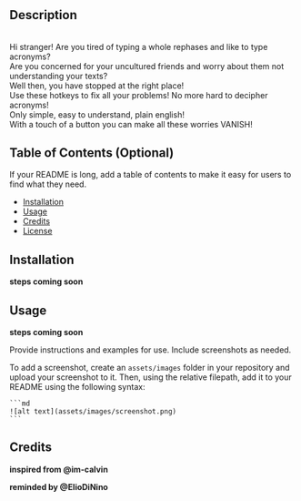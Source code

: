 # <HotKeys>

## Description

<br />
Hi stranger! Are you tired of typing a whole rephases and like to type acronyms?
<br />
Are you concerned for your uncultured friends and worry about them not understanding your texts?
<br />
Well then, you have stopped at the right place!
<br />
Use these hotkeys to fix all your problems! No more hard to decipher acronyms!
<br />
Only simple, easy to understand, plain english!
<br />
With a touch of a button you can make all these worries VANISH!
<br />

## Table of Contents (Optional)

If your README is long, add a table of contents to make it easy for users to find what they need.

- [Installation](#installation)
- [Usage](#usage)
- [Credits](#credits)
- [License](#license)

## Installation

**steps coming soon**

## Usage
  
**steps coming soon**

Provide instructions and examples for use. Include screenshots as needed.

To add a screenshot, create an `assets/images` folder in your repository and upload your screenshot to it. Then, using the relative filepath, add it to your README using the following syntax:

    ```md
    ![alt text](assets/images/screenshot.png)
    ```

## Credits
  **inspired from @im-calvin**
  
  **reminded by @ElioDiNino**
